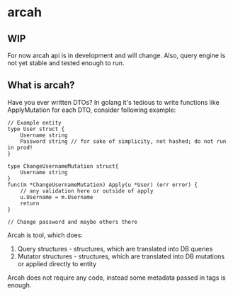# arcah

## WIP
For now arcah api is in development and will change.
Also, query engine is not yet stable and tested enough to run.

## What is arcah?
Have you ever written DTOs? In golang it's tedious to write functions like 
ApplyMutation for each DTO, consider following example:

```
// Example entity
type User struct {
    Username string
    Password string // for sake of simplicity, not hashed; do not run in prod!
}

type ChangeUsernameMutation struct{
    Username string
}
func(m *ChangeUsernameMutation) Apply(u *User) (err error) {
    // any validation here or outside of apply
    u.Username = m.Username
    return
}

// Change password and maybe others there
```

Arcah is tool, which does:
1. Query structures - structures, which are translated into DB queries
2. Mutator structures - structures, which are translated into DB mutations or applied directly to entity

Arcah does not require any code, instead some metadata passed in tags is enough.